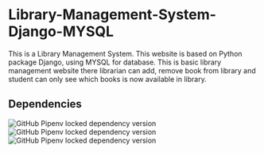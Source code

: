 # Library-Management-System-Django-MYSQL

This is a Library Management System. This website is based on Python package Django, using MYSQL for database. This is basic library management website there librarian can add, remove book from library and student can only see which books is now available in library.

## Dependencies

<img alt="GitHub Pipenv locked dependency version" src="https://img.shields.io/github/pipenv/locked/dependency-version/TejasJogi/Library-Management-System-Django-MYSQL/django?color=%23128a36"> <img alt="GitHub Pipenv locked dependency version" src="https://img.shields.io/github/pipenv/locked/dependency-version/TejasJogi/Library-Management-System-Django-MYSQL/mysqlclient?color=%233c76c2"> <img alt="GitHub Pipenv locked dependency version" src="https://img.shields.io/github/pipenv/locked/dependency-version/TejasJogi/Library-Management-System-Django-MYSQL/python-decouple?color=%23bf4757">
